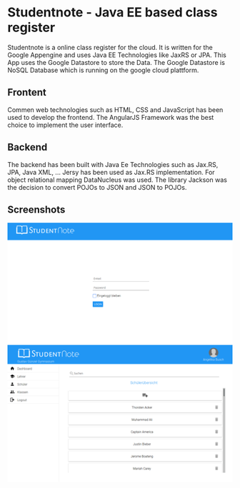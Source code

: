 # Studentnote - Java EE based class register

Studentnote is a online class register for the cloud. It is written for the Google Appengine and uses Java EE Technologies like JaxRS or JPA. This App uses the Google Datastore to store the Data. The Google Datastore is NoSQL Database which is running on the google cloud plattform.

## Frontent ##
Commen web technologies such as HTML, CSS and JavaScript has been used to develop the frontend. The AngularJS Framework was the best choice to implement the user interface.

## Backend ##

The backend has been built with Java Ee Technologies such as Jax.RS, JPA, Java XML, ... Jersy has been used as Jax.RS implementation. For object relational mapping DataNucleus was used. The library Jackson was the decision to convert POJOs to JSON and JSON to POJOs.

## Screenshots ##

![App login page](docs/images/app_login.png?raw=true "App login page")
![App teachers page](docs/images/app_list.png?raw=true "App teachers page")

